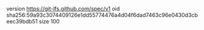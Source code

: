 version https://git-lfs.github.com/spec/v1
oid sha256:59a93c3074409126e1dd55774476a4d04f6dad7463c96e0430d3cbeec39bdb51
size 100
